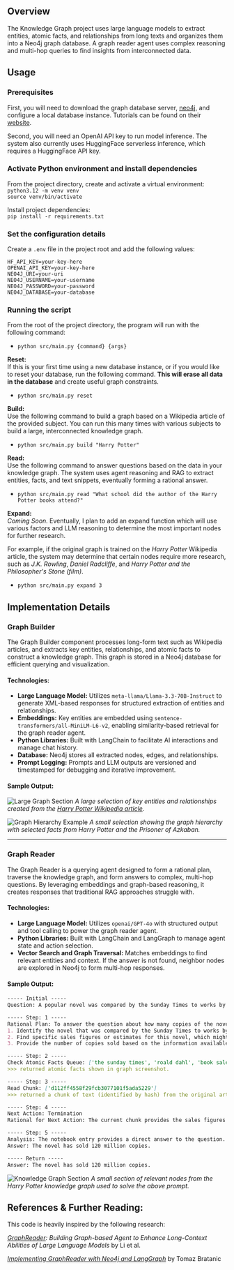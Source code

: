 ## Overview
The Knowledge Graph project uses large language models to extract entities, atomic facts, and relationships from long texts and organizes them into a Neo4j graph database. A graph reader agent uses complex reasoning and multi-hop queries to find insights from interconnected data.

## Usage

### Prerequisites
First, you will need to download the graph database server, [neo4j](https://neo4j.com/download/), and configure a local database instance. Tutorials can be found on their [website](https://neo4j.com/docs/getting-started/appendix/tutorials/guide-cypher-basics/).

Second, you will need an OpenAI API key to run model inference. The system also currently uses HuggingFace serverless inference, which requires a HuggingFace API key.
  
### Activate Python environment and install dependencies

From the project directory, create and activate a virtual environment:  
`python3.12 -m venv venv`  
`source venv/bin/activate`

Install project dependencies:  
`pip install -r requirements.txt`

### Set the configuration details

Create a `.env` file in the project root and add the following values:
```
HF_API_KEY=your-key-here
OPENAI_API_KEY=your-key-here
NEO4J_URI=your-uri
NEO4J_USERNAME=your-username
NEO4J_PASSWORD=your-password
NEO4J_DATABASE=your-database
```

### Running the script
From the root of the project directory, the program will run with the following command:  
* `python src/main.py {command} {args}`  

**Reset:**  
If this is your first time using a new database instance, or if you would like to reset your database, run the following command. **This will erase all data in the database** and create useful graph constraints.
* `python src/main.py reset`
  
**Build:**  
Use the following command to build a graph based on a Wikipedia article of the provided subject. You can run this many times with various subjects to build a large, interconnected knowledge graph.
* `python src/main.py build "Harry Potter"`

**Read:**  
Use the following command to answer questions based on the data in your knowledge graph. The system uses agent reasoning and RAG to extract entities, facts, and text snippets, eventually forming a rational answer.
* `python src/main.py read "What school did the author of the Harry Potter books attend?"`

**Expand:**  
*Coming Soon.* Eventually, I plan to add an expand function which will use various factors and LLM reasoning to determine the most important nodes for further research. 

For example, if the original graph is trained on the *Harry Potter* Wikipedia article, the system may determine that certain nodes require more research, such as *J.K. Rowling*, *Daniel Radcliffe*, and *Harry Potter and the Philosopher's Stone (film)*.
* `python src/main.py expand 3`

## Implementation Details

### Graph Builder

The Graph Builder component processes long-form text such as Wikipedia articles, and extracts key entities, relationships, and atomic facts to construct a knowledge graph. This graph is stored in a Neo4j database for efficient querying and visualization.

#### Technologies:
- **Large Language Model:** Utilizes `meta-llama/Llama-3.3-70B-Instruct` to generate XML-based responses for structured extraction of entities and relationships.
- **Embeddings:** Key entities are embedded using `sentence-transformers/all-MiniLM-L6-v2`, enabling similarity-based retrieval for the graph reader agent.
- **Python Libraries:** Built with LangChain to facilitate AI interactions and manage chat history.
- **Database:** Neo4j stores all extracted nodes, edges, and relationships.
- **Prompt Logging:** Prompts and LLM outputs are versioned and timestamped for debugging and iterative improvement.

#### Sample Output:
![Large Graph Section](https://www.jboesch.com/assets/knowledge-graph/hp-full-graph.jpg)
*A large selection of key entities and relationships created from the [Harry Potter Wikipedia article](https://en.wikipedia.org/wiki/Harry_Potter).*

![Graph Hierarchy Example](https://www.jboesch.com/assets/knowledge-graph/hp-graph-segment-3.jpg)
*A small selection showing the graph hierarchy with selected facts from *Harry Potter and the Prisoner of Azkaban*.*

---

### Graph Reader

The Graph Reader is a querying agent designed to form a rational plan, traverse the knowledge graph, and form answers to complex, multi-hop questions. By leveraging embeddings and graph-based reasoning, it creates responses that traditional RAG approaches struggle with.

#### Technologies:
- **Large Language Model:** Utilizes `openai/GPT-4o` with structured output and tool calling to power the graph reader agent.
- **Python Libraries:** Built with LangChain and LangGraph to manage agent state and action selection.
- **Vector Search and Graph Traversal:** Matches embeddings to find relevant entities and context. If the answer is not found, neighbor nodes are explored in Neo4j to form multi-hop responses.

#### Sample Output:
```markdown
----- Initial -----
Question: A popular novel was compared by the Sunday Times to works by Roald Dahls. How many copies of this novel have been sold?

----- Step: 1 -----
Rational Plan: To answer the question about how many copies of the novel have been sold, we need to:
1. Identify the novel that was compared by the Sunday Times to works by Roald Dahl.
2. Find specific sales figures or estimates for this novel, which might be mentioned in the article.
3. Provide the number of copies sold based on the information available in the article.

----- Step: 2 -----
Check Atomic Facts Queue: ['the sunday times', 'roald dahl', 'book sales', '8.3 million copies', '10.8 million copies']
>>> returned atomic facts shown in graph screenshot.

----- Step: 3 -----
Read Chunk: ['d112ff4558f29fcb3077101f5ada5229']
>>> returned a chunk of text (identified by hash) from the original article related to the above facts.

----- Step: 4 -----
Next Action: Termination
Rational for Next Action: The current chunk provides the sales figures for Harry Potter and the Philosopher's Stone, which is the novel compared to Roald Dahl's works by the Sunday Times. Therefore, the information needed to answer the question is complete.

----- Step: 5 -----
Analysis: The notebook entry provides a direct answer to the question. It states that the novel Harry Potter and the Philosopher's Stone was compared by the Sunday Times to works by Roald Dahl and that it has sold 120 million copies. There is no conflicting information or need for further analysis as the notebook content is clear and directly answers the question.
Answer: The novel has sold 120 million copies.

----- Return -----
Answer: The novel has sold 120 million copies.
```

![Knowledge Graph Section](https://www.jboesch.com/assets/knowledge-graph/hp-graph-segment.jpg)
*A small section of relevant nodes from the Harry Potter knowledge graph used to solve the above prompt.*

## References & Further Reading:

This code is heavily inspired by the following research:

*[GraphReader](https://arxiv.org/abs/2406.14550): Building Graph-based Agent to Enhance Long-Context Abilities of Large Language Models* by Li et al.

*[Implementing GraphReader with Neo4j and LangGraph](https://towardsdatascience.com/implementing-graphreader-with-neo4j-and-langgraph-e4c73826a8b7)* by Tomaz Bratanic